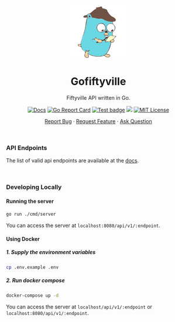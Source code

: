 <div align="center">
    <img height=150 src="https://raw.githubusercontent.com/seyLu/gofiftyville/main/detective-golang.svg" alt="gofiftyville icon">
    <h1>Gofiftyville</h1>
    <p>Fiftyville API written in Go.</p>
    <p>
        <a href="https://seylu.github.io/gofiftyville/docs"><img src="https://img.shields.io/badge/api-docs-68d6e1" alt="Docs"></a>
        <a href="https://goreportcard.com/report/github.com/seyLu/gofiftyville"><img src="https://goreportcard.com/badge/github.com/seyLu/gofiftyville" alt="Go Report Card"></a>
        <a href="https://github.com/seyLu/gofiftyville/actions/workflows/test.yml"><img src="https://github.com/seyLu/gofiftyville/actions/workflows/test.yml/badge.svg" alt="Test badge"></a>
        <a href="https://codecov.io/github/seyLu/gofiftyville"><img src="https://codecov.io/github/seyLu/gofiftyville/graph/badge.svg?token=ZBUH7E9IYH"/></a>
        <a href="https://github.com/seyLu/gofiftyville/blob/main/LICENSE"><img src="https://img.shields.io/github/license/seyLu/gofiftyville.svg" alt="MIT License"></a>
    </p>
    <p>
        <a href="https://github.com/seyLu/gofiftyville/issues/new">Report Bug</a>
        ·
        <a href="https://github.com/seyLu/gofiftyville/issues/new">Request Feature</a>
        ·
        <a href="https://github.com/seyLu/gofiftyville/discussions">Ask Question</a>
    </p>
</div>

<br>

### API Endpoints

The list of valid api endpoints are available at the [docs](https://seylu.github.io/gofiftyville/docs).

<br>

### Developing Locally

#### Running the server

```bash
go run ./cmd/server
```

You can access the server at `localhost:8080/api/v1/:endpoint`.

#### Using Docker

##### 1. Supply the environment variables

```bash
cp .env.example .env
```

##### 2. Run docker compose

```bash
docker-compose up -d
```

You can access the server at `localhost/api/v1/:endpoint` or `localhost:8080/api/v1/:endpoint`.
